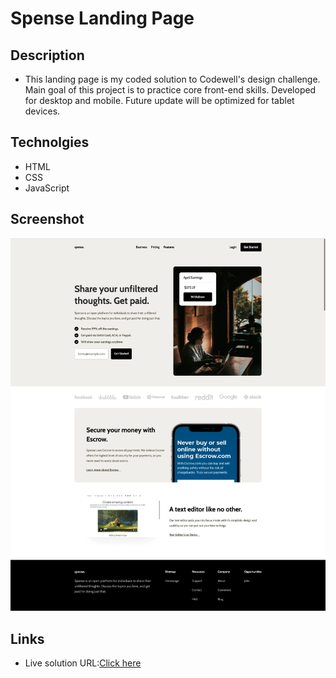 # Spense Landing Page

## Description
- This landing page is my coded solution to Codewell's design challenge. 
Main goal of this project is to practice core front-end skills.
Developed for desktop and mobile. Future update will be optimized for tablet devices.

## Technolgies
- HTML
- CSS
- JavaScript

## Screenshot
![](solution/homepage.jpeg)

## Links
- Live solution URL:[Click here](https://borteyhumphrey.github.io/spenseLandingPage/)